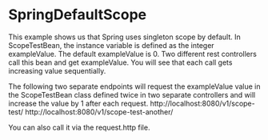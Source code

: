 # SpringDefaultScope

This example shows us that Spring uses singleton scope by default.
In ScopeTestBean, the instance variable is defined as the integer exampleValue.
The default exampleValue is 0.
Two different rest controllers call this bean and get exampleValue.
You will see that each call gets increasing value sequentially.

The following two separate endpoints will request the exampleValue value in the ScopeTestBean class defined twice in two separate controllers and will increase the value by 1 after each request.
http://localhost:8080/v1/scope-test/
http://localhost:8080/v1/scope-test-another/

You can also call it via the request.http file.

